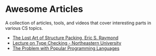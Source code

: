 # Awesome Articles
A collection of articles, tools, and videos that cover interesting parts in various CS topics.

* [The Lost Art of Structure Packing, Eric S. Raymond](http://www.catb.org/esr/structure-packing/)
* [Lecture on Type Checking - Northeastern University](https://course.ccs.neu.edu/cs4410sp19/lec_type-checking_notes.html)
* [The Problem with Popular Programming Languages](https://cscalfani.medium.com/the-problem-with-popular-programming-languages-67faa14ac13b)

